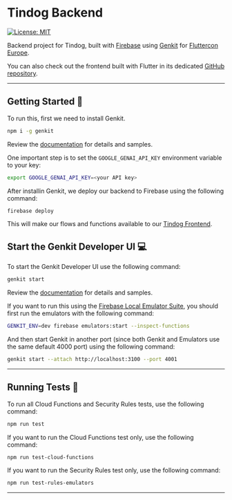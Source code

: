 # Tindog Backend

[![License: MIT][license_badge]][license_link]

Backend project for Tindog, built with [Firebase][firebase_link] using [Genkit][genkit_link] for [Fluttercon Europe][fluttercon_link].

You can also check out the frontend built with Flutter in its dedicated [GitHub repository][tindog_frontend_repo].

---

## Getting Started 🚀

To run this, first we need to install Genkit.

```sh
npm i -g genkit
```

Review the [documentation][genkit_link] for details and samples.

One important step is to set the `GOOGLE_GENAI_API_KEY` environment variable to your key:

```sh
export GOOGLE_GENAI_API_KEY=<your API key>
```

After installin Genkit, we deploy our backend to Firebase using the following command:

```sh
firebase deploy
```

This will make our flows and functions available to our [Tindog Frontend][tindog_frontend_repo].

## Start the Genkit Developer UI 💻

To start the Genkit Developer UI use the following command:

```sh
genkit start
```

Review the [documentation][genkit_firebase_link] for details and samples.

If you want to run this using the [Firebase Local Emulator Suite][firebase_emulator_link], you should first run the emulators with the following command:

```sh
GENKIT_ENV=dev firebase emulators:start --inspect-functions
```

And then start Genkit in another port (since both Genkit and Emulators use the same default 4000 port) using the following command:

```sh
genkit start --attach http://localhost:3100 --port 4001
```

---

## Running Tests 🧪

To run all Cloud Functions and Security Rules tests, use the following command:

```sh
npm run test
```

If you want to run the Cloud Functions test only, use the following command:

```sh
npm run test-cloud-functions
```

If you want to run the Security Rules test only, use the following command:

```sh
npm run test-rules-emulators
```

---

[firebase_link]: https://firebase.google.com/
[firebase_emulator_link]: https://firebase.google.com/docs/genkit/firebase#developing_using_firebase_local_emulator_suite
[genkit_link]: https://firebase.google.com/docs/genkit
[genkit_firebase_link]: https://firebase.google.com/docs/genkit/firebase
[fluttercon_link]: https://fluttercon.dev/
[license_badge]: https://img.shields.io/badge/license-MIT-blue.svg
[license_link]: https://opensource.org/licenses/MIT
[tindog_frontend_repo]: https://github.com/3ettilina/tindog
